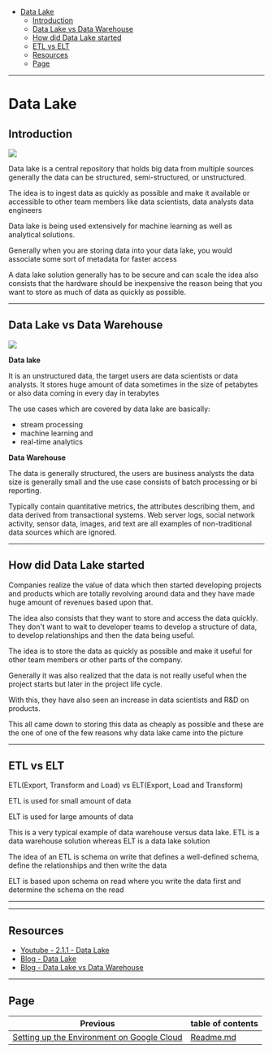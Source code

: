 - [Data Lake](#data-lake)
  - [Introduction](#introduction)
  - [Data Lake vs Data Warehouse](#data-lake-vs-data-warehouse)
  - [How did Data Lake started](#how-did-data-lake-started)
  - [ETL vs ELT](#etl-vs-elt)
  - [Resources](#resources)
  - [Page](#page)

---

# Data Lake

## Introduction

![](https://i.imgur.com/cd7vjxo.png)

Data lake is a central repository that holds big data from multiple sources generally the data can be structured,
semi-structured, or unstructured.

The idea is to ingest data as quickly as possible and make it available or accessible to other team members like data
scientists, data analysts data engineers

Data lake is being used extensively for machine learning as well as analytical solutions.

Generally when you are storing data into your data lake, you would associate some sort of metadata for faster access

A data lake solution generally has to be secure and can scale the idea also consists that the hardware should be
inexpensive the reason being that you want to store as much of data as quickly as possible.

---

## Data Lake vs Data Warehouse

![](https://i.imgur.com/Vmjpf4n.png)

**Data lake**

It is an unstructured data, the target users are data scientists or data analysts. It stores huge amount of data
sometimes in the size of petabytes or also data coming in every day in terabytes

The use cases which are covered by data lake are basically:

- stream processing
- machine learning and
- real-time analytics

**Data Warehouse**

The data is generally structured, the users are business analysts the data size is generally small and the use case
consists of batch processing or bi reporting.

Typically contain quantitative metrics, the attributes describing them, and data derived from transactional systems. Web
server logs, social network activity, sensor data, images, and text are all examples of non-traditional data sources
which are ignored.

---

## How did Data Lake started

Companies realize the value of data which then started developing projects and products which are totally revolving
around data and they have made huge amount of revenues based upon that.

The idea also consists that they want to store and access the data quickly. They don't want to wait to developer teams
to develop a structure of data, to develop relationships and then the data being useful.

The idea is to store the data as quickly as possible and make it useful for other team members or other parts of the
company.

Generally it was also realized that the data is not really useful when the project starts but later in the project life
cycle.

With this, they have also seen an increase in data scientists and R&D on products.

This all came down to storing this data as cheaply as possible and these are the one of one of the few reasons why data
lake came into the picture

---

## ETL vs ELT

ETL(Export, Transform and Load) vs ELT(Export, Load and Transform)

ETL is used for small amount of data

ELT is used for large amounts of data

This is a very typical example of data warehouse versus data lake. ETL is a data warehouse solution whereas ELT is a
data lake solution

The idea of an ETL is schema on write that defines a well-defined schema, define the relationships and then write the data

ELT is based upon schema on read where you write the data first and determine the schema on the read

---

---

## Resources

- [Youtube - 2.1.1 - Data Lake](https://www.youtube.com/watch?v=W3Zm6rjOq70)
- [Blog - Data Lake](https://lakefs.io/blog/data-lakes/)
- [Blog - Data Lake vs Data Warehouse](https://vmblog.com/archive/2022/05/30/7-key-differences-between-data-lake-and-data-warehouse-do-you-need-both.aspx)

---

## Page

| Previous                                                                                          | table of contents      |
|---------------------------------------------------------------------------------------------------|------------------------|
| [Setting up the Environment on Google Cloud](1_4_1_Setting_up_the_Environment_on_Google_Cloud.md) | [Readme.md](README.md) |